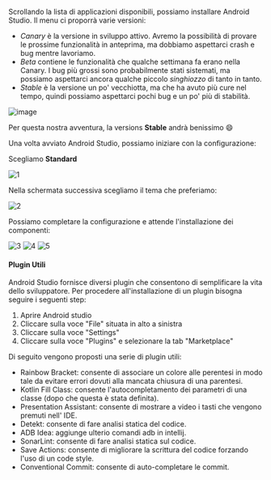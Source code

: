 Scrollando la lista di applicazioni disponibili, possiamo installare Android Studio. Il menu ci proporrà varie versioni:

* _Canary_ è la versione in sviluppo attivo. Avremo la possibilità di provare le prossime funzionalità in anteprima, ma dobbiamo aspettarci crash e
  bug mentre lavoriamo.
* _Beta_ contiene le funzionalità che qualche settimana fa erano nella Canary. I bug più grossi sono probabilmente stati sistemati, ma possiamo
  aspettarci ancora qualche piccolo _singhiozzo_ di tanto in tanto.
* _Stable_ è la versione un po' vecchiotta, ma che ha avuto più cure nel tempo, quindi possiamo aspettarci pochi bug e un po' più di stabilità.

![image](https://user-images.githubusercontent.com/19003/104459250-c7d08700-55ac-11eb-821b-afa84ce6b686.png)

Per questa nostra avventura, la versions **Stable** andrà benissimo 😄

Una volta avviato Android Studio, possiamo iniziare con la configurazione:

Scegliamo **Standard**

![1](https://user-images.githubusercontent.com/98166/104752899-2afa1f00-574f-11eb-8657-adef242558b7.png)

Nella schermata successiva scegliamo il tema che preferiamo:

![2](https://user-images.githubusercontent.com/98166/104752902-2afa1f00-574f-11eb-98ef-4a51213ad6b5.png)

Possiamo completare la configurazione e attende l'installazione dei componenti:

![3](https://user-images.githubusercontent.com/98166/104752904-2b92b580-574f-11eb-85f8-9a3cd0608d0a.png)
![4](https://user-images.githubusercontent.com/98166/104752906-2c2b4c00-574f-11eb-970d-24ab35113878.png)
![5](https://user-images.githubusercontent.com/98166/104752908-2c2b4c00-574f-11eb-8da6-b06187abd3b5.png)

#### Plugin Utili

Android Studio fornisce diversi plugin che consentono di semplificare la vita dello sviluppatore. Per procedere all'installazione di un plugin bisogna
seguire i seguenti step:

1. Aprire Android studio
1. Cliccare sulla voce "File" situata in alto a sinistra
1. Cliccare sulla voce "Settings"
1. Cliccare sulla voce "Plugins" e selezionare la tab "Marketplace"

Di seguito vengono proposti una serie di plugin utili:

- Rainbow Bracket: consente di associare un colore alle perentesi in modo tale da evitare errori dovuti alla mancata chiusura di una parentesi.
- Kotlin Fill Class: consente l'autocompletamento dei parametri di una classe (dopo che questa è stata definita).
- Presentation Assistant: consente di mostrare a video i tasti che vengono premuti nell' IDE.
- Detekt: consente di fare analisi statica del codice.
- ADB Idea: aggiunge ulterio comandi adb in intellij.
- SonarLint: consente di fare analisi statica sul codice.
- Save Actions: consente di migliorare la scrittura del codice forzando l'uso di un code style.
- Conventional Commit: consente di auto-completare le commit.
